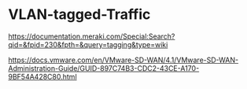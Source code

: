 # VLAN-tagged-Traffic
https://documentation.meraki.com/Special:Search?qid=&fpid=230&fpth=&query=tagging&type=wiki

https://docs.vmware.com/en/VMware-SD-WAN/4.1/VMware-SD-WAN-Administration-Guide/GUID-897C74B3-CDC2-43CE-A170-9BF54A428C80.html
